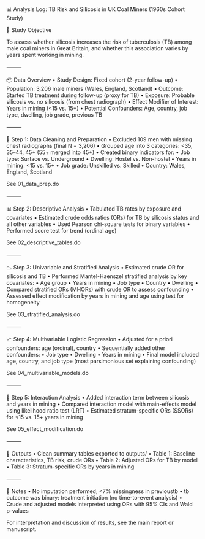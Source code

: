 📊 Analysis Log: TB Risk and Silicosis in UK Coal Miners (1960s Cohort Study)

🧭 Study Objective

To assess whether silicosis increases the risk of tuberculosis (TB) among male coal miners in Great Britain, and whether this association varies by years spent working in mining.

⸻

📦 Data Overview
	•	Study Design: Fixed cohort (2-year follow-up)
	•	Population: 3,206 male miners (Wales, England, Scotland)
	•	Outcome: Started TB treatment during follow-up (proxy for TB)
	•	Exposure: Probable silicosis vs. no silicosis (from chest radiograph)
	•	Effect Modifier of Interest: Years in mining (<15 vs. 15+)
	•	Potential Confounders: Age, country, job type, dwelling, job grade, previous TB

⸻

🔧 Step 1: Data Cleaning and Preparation
	•	Excluded 109 men with missing chest radiographs (final N = 3,206)
	•	Grouped age into 3 categories: <35, 35–44, 45+ (55+ merged into 45+)
	•	Created binary indicators for:
	•	Job type: Surface vs. Underground
	•	Dwelling: Hostel vs. Non-hostel
	•	Years in mining: <15 vs. 15+
	•	Job grade: Unskilled vs. Skilled
	•	Country: Wales, England, Scotland

See 01_data_prep.do

⸻

📊 Step 2: Descriptive Analysis
	•	Tabulated TB rates by exposure and covariates
	•	Estimated crude odds ratios (ORs) for TB by silicosis status and all other variables
	•	Used Pearson chi-square tests for binary variables
	•	Performed score test for trend (ordinal age)

See 02_descriptive_tables.do

⸻

📉 Step 3: Univariable and Stratified Analysis
	•	Estimated crude OR for silicosis and TB
	•	Performed Mantel-Haenszel stratified analysis by key covariates:
	•	Age group
	•	Years in mining
	•	Job type
	•	Country
	•	Dwelling
	•	Compared stratified ORs (MHORs) with crude OR to assess confounding
	•	Assessed effect modification by years in mining and age using test for homogeneity

See 03_stratified_analysis.do

⸻

📈 Step 4: Multivariable Logistic Regression
	•	Adjusted for a priori confounders: age (ordinal), country
	•	Sequentially added other confounders:
	•	Job type
	•	Dwelling
	•	Years in mining
	•	Final model included age, country, and job type (most parsimonious set explaining confounding)

See 04_multivariable_models.do

⸻

🔀 Step 5: Interaction Analysis
	•	Added interaction term between silicosis and years in mining
	•	Compared interaction model with main-effects model using likelihood ratio test (LRT)
	•	Estimated stratum-specific ORs (SSORs) for <15 vs. 15+ years in mining

See 05_effect_modification.do

⸻

📁 Outputs
	•	Clean summary tables exported to outputs/
	•	Table 1: Baseline characteristics, TB risk, crude ORs
	•	Table 2: Adjusted ORs for TB by model
	•	Table 3: Stratum-specific ORs by years in mining

⸻

📝 Notes
	•	No imputation performed; <7% missingness in previoustb
	•	tb outcome was binary: treatment initiation (no time-to-event analysis)
	•	Crude and adjusted models interpreted using ORs with 95% CIs and Wald p-values

For interpretation and discussion of results, see the main report or manuscript.
